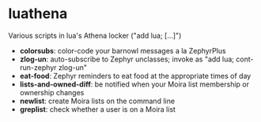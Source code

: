 luathena
========

Various scripts in lua's Athena locker ("add lua; [...]")

* **colorsubs**: color-code your barnowl messages a la ZephyrPlus
* **zlog-un**: auto-subscribe to Zephyr unclasses; invoke as "add lua; cont-run-zephyr zlog-un"
* **eat-food**: Zephyr reminders to eat food at the appropriate times of day
* **lists-and-owned-diff**: be notified when your Moira list membership or ownership changes
* **newlist**: create Moira lists on the command line
* **greplist**: check whether a user is on a Moira list
